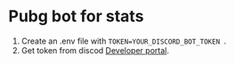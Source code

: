 # Pubg bot for stats

1. Create an .env file with `TOKEN=YOUR_DISCORD_BOT_TOKEN `.
2. Get token from discod [Developer portal](https://discord.com/developers/applications).